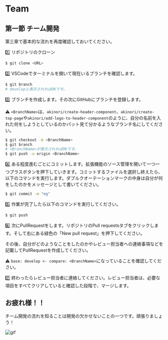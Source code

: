 # Team
## 第一節 チーム開発
第三章で基本的な流れを再度確認しておいてください。

:one: リポジトリのクローン
```bash
$ git clone <URL>
```

:two: VSCodeでターミナルを開いて現在いるブランチを確認します。
```bash
$ git branch
# developと表示されればOKです。
```

:three: ブランチを作成します。その次にGitHubにブランチを登録します。

:warning: `<BranchName>`は、`akinori/create-header-component`、`akinori/create-top-page`や`akinori/add-logo-to-header-component`のように、自分の名前を入れた何をしようとしているのかパット見て分かるようなブランチ名にしてください。
```bash
$ git checkout -b <BranchName>
$ git branch
# <BranchName>が表示されればOKです。
$ git push -u origin <BranchName>
```

:four: ある程度進むごとにコミットします。拡張機能のソース管理を開いて一つ一つプラスボタンを押下していきます。コミットするファイルを選択し終えたら、以下のコマンドを実行します。ダブルクオーテーションマークの中身は自分が何をしたのかをメッセージとして書いてください。
```bash
$ git commit -m "mg"
```

:five: 作業が完了したら以下のコマンドを実行してください。
```bash
$ git push
```

:six: 次にPullRequestをします。リポジトリのPull requestsタブをクリックします。そして右にある緑色の「New pull request」を押下してください。

その後、自分がどのようなことをしたのかやレビュー担当者への連絡事項などを記載してPullRequestを作成してください。

:warning: `base: develop <- compare: <BranchName>`になっていることを確認してください。

:seven: 終わったらレビュー担当者に連絡してください。レビュー担当者は、必要な項目をすべてクリアしていると確認した段階で、マージします。


## お疲れ様！！
チーム開発の流れを知ることは開発の欠かせないことの一つです。頑張りましょう！

![gif](https://media.giphy.com/media/3o7abB06u9bNzA8lu8/giphy.gif?cid=ecf05e47bhbdz7hr6xgdcp5nzgdokl0gbzm3qw4o1g6qsx5p&rid=giphy.gif&ct=g)
